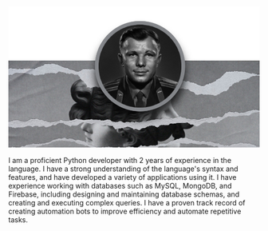 <img src="banner.png" />

I am a proficient Python developer with 2 years of experience in the language. I have a strong understanding of the language's syntax and features, and have developed a variety of applications using it. I have experience working with databases such as MySQL, MongoDB, and Firebase, including designing and maintaining database schemas, and creating and executing complex queries. I have a proven track record of creating automation bots to improve efficiency and automate repetitive tasks. 
